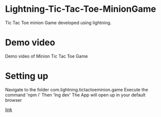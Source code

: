 # Lightning-Tic-Tac-Toe-MinionGame
Tic Tac Toe minion Game developed using lightning.

# Demo video 
Demo video of Minion Tic Tac Toe Game

# Setting up
Navigate to the folder com.lightning.tictactoeminion.game
Execute the command 'npm i'
Then 'lng dev'
The App will open up in your default browser

[link](Demo.mp4)
